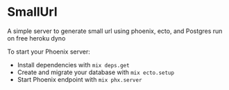 # SmallUrl

A simple server to generate small url using phoenix, ecto, and Postgres run on free heroku dyno

To start your Phoenix server:

  * Install dependencies with `mix deps.get`
  * Create and migrate your database with `mix ecto.setup`
  * Start Phoenix endpoint with `mix phx.server`
